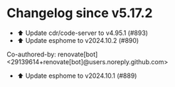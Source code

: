 # Changelog since v5.17.2
- ⬆️ Update cdr/code-server to v4.95.1 (#893) 
- ⬆️ Update esphome to v2024.10.2 (#890)

Co-authored-by: renovate[bot] <29139614+renovate[bot]@users.noreply.github.com> 
- ⬆️ Update esphome to v2024.10.1 (#889) 
